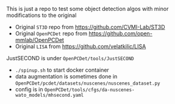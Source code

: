 This is just a repo to test some object detection algos with minor modifications to the original <br/>
- Original `ST3D` repo from https://github.com/CVMI-Lab/ST3D 
- Original `OpenPCDet` repo from https://github.com/open-mmlab/OpenPCDet
- Original `LISA` from https://github.com/velatkilic/LISA

JustSECOND is under `OpenPCDet/tools/JustSECOND`
- `./spinup.sh` to start docker container
- data augmentation is sometimes done in `OpenPCDet/pcdet/datasets/nuscenes/nuscenes_dataset.py`
- config is in `OpenPCDet/tools/cfgs/da-nuscenes-wato_models/mhsecond.yaml`
